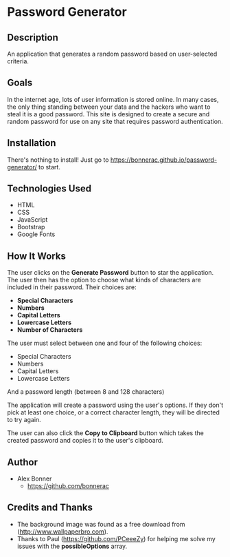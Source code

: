 # Password Generator

## Description

An application that generates a random password based on user-selected criteria.

## Goals

In the internet age, lots of user information is stored online. In many cases, the only thing standing between your data and the hackers who want to steal it is a good password. This site is designed to create a secure and random password for use on any site that requires password authentication. 

## Installation

There's nothing to install! Just go to https://bonnerac.github.io/password-generator/ to start.

## Technologies Used
* HTML
* CSS
* JavaScript
* Bootstrap
* Google Fonts

## How It Works

The user clicks on the **Generate Password** button to star the application. The user then has the option to choose what kinds of characters are included in their password. Their choices are:

* **Special Characters** 
* **Numbers** 
* **Capital Letters** 
* **Lowercase Letters** 
* **Number of Characters**

The user must select between one and four of the following choices:
* Special Characters
* Numbers
* Capital Letters
* Lowercase Letters

And a password length (between 8 and 128 characters)

The application will create a password using the user's options. If they don't pick at least one choice, or a correct character length, they will be directed to try again.

The user can also click the **Copy to Clipboard** button which takes the created password and copies it to the user's clipboard.

## Author
* Alex Bonner
  * https://github.com/bonnerac

## Credits and Thanks

* The background image was found as a free download from (http://www.wallpaperbro.com).
* Thanks to Paul (https://github.com/PCeeeZy) for helping me solve my issues with the **possibleOptions** array.
